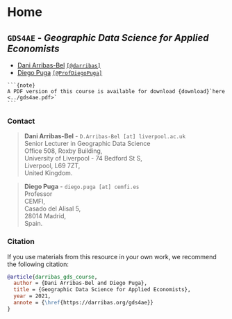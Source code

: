 # Home
## `GDS4AE` - *Geographic Data Science for Applied Economists*

- [Dani Arribas-Bel](https://darribas.org) [`[@darribas]`](https://twitter.com/darribas)
- [Diego Puga](https://diegopuga.org/) [`[@ProfDiegoPuga]`](https://twitter.com/ProfDiegoPuga)


````{margin}
```{note}
A PDF version of this course is available for download {download}`here <../gds4ae.pdf>`
```
````

### Contact

> **Dani Arribas-Bel** - `D.Arribas-Bel [at] liverpool.ac.uk`  
Senior Lecturer in Geographic Data Science  
Office 508, Roxby Building,  
University of Liverpool - 74 Bedford St S,  
Liverpool, L69 7ZT,  
United Kingdom.

> **Diego Puga** - `diego.puga [at] cemfi.es`  
Professor  
CEMFI,  
Casado del Alisal 5,  
28014 Madrid,  
Spain.

### Citation

If you use materials from this resource in your own work, we recommend the following citation:

```bibtex
@article{darribas_gds_course,
  author = {Dani Arribas-Bel and Diego Puga},
  title = {Geographic Data Science for Applied Economists},
  year = 2021,
  annote = {\href{https://darribas.org/gds4ae}}
}
```
